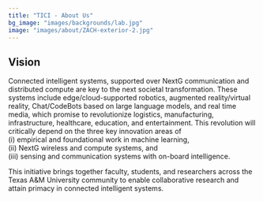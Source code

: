 ```yaml
---
title: "TICI - About Us"
bg_image: "images/backgrounds/lab.jpg"
image: "images/about/ZACH-exterior-2.jpg"
---
```


## Vision

Connected intelligent systems, supported over NextG communication and distributed compute are key to the next societal transformation. These systems include edge/cloud-supported robotics, augmented reality/virtual reality, Chat/CodeBots based on large language models, and real time media, which promise to revolutionize logistics, manufacturing, infrastructure, healthcare, education, and entertainment. This revolution will critically depend on the three key innovation areas of    
(i) empirical and foundational work in machine learning,    
(ii) NextG wireless and compute systems, and    
(iii) sensing and communication systems with on-board intelligence. 

This initiative brings together faculty, students, and researchers across the Texas A&M University community to enable collaborative research and attain primacy in connected intelligent systems.
